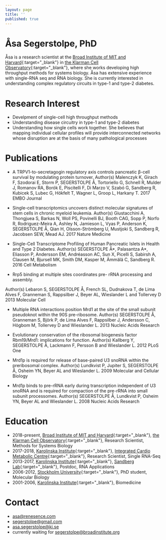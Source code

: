 ```yaml
---
layout: page
title: ''
published: true
---
```


# Åsa Segerstolpe, PhD
Åsa is a research scientist at the [Broad Institute of MIT and Harvard](https://www.broadinstitute.org/){:target="_blank"} in [the Klarman Cell Observatory](https://www.broadinstitute.org/klarman-cell-observatory){:target="_blank"}, where she works developing high throughput methods for systems biology. Åsa has extensive experience with single-RNA seq and RNA biology. She is currently interested in understanding complex regulatory circuits in type-1 and type-2 diabetes.

# Research Interest

- Develpment of single-cell high throughput methods
- Understanding disease circuitry in type-1 and type-2 diabetes
- Understanding how single cells work together. She believes that mapping individual cellular profiles will provide interconnected networks whose disruption are at the basis of many pathological processes


# Publications

- A TRPV1-to-secretagogin regulatory axis controls
pancreatic β-cell survival by modulating protein
turnover.
Author(s)
Malenczyk K, Girach F, Szodorai E, Storm P, SEGERSTOLPE Å,
Tortoriello G, Schnell R, Mulder J, Romanov RA, Borók E,
Piscitelli F, Di Marzo V, Szabó G, Sandberg R, Kubicek S,
Lubec G, Hökfelt T, Wagner L, Groop L, Harkany T.
2017
EMBO Journal

- Single-cell transcriptomics uncovers distinct
molecular signatures of stem cells in chronic
myeloid leukemia.
Author(s)
Giustacchini A, Thongjuea S, Barkas N, Woll PS, Povinelli BJ,
Booth CAG, Sopp P, Norfo R, Rodriguez-Meira A, Ashley N,
Jamieson L, Vyas P, Anderson K, SEGERSTOLPE Å, Qian H,
Olsson-Strömberg U, Mustjoki S, Sandberg R, Jacobsen SEW,
Mead AJ.
2017
Nature Medicine

- Single-Cell Transcriptome Profiling of Human
Pancreatic Islets in Health and Type 2 Diabetes.
Author(s)
SEGERSTOLPE Å*, Palasantza A*, Eliasson P, Andersson EM,
Andréasson AC, Sun X, Picelli S, Sabirsh A, Clausen M,
Bjursell MK, Smith DM, Kasper M, Ämmälä C, Sandberg R.
2016
Cell Metabolism

- Rrp5 binding at multiple sites coordinates pre-
rRNA processing and assembly.

Author(s)
Lebaron S, SEGERSTOLPE Å, French SL, Dudnakova T, de
Lima Alves F, Granneman S, Rappsilber J, Beyer AL,
Wieslander L and Tollervey D
2013
Molecular Cell

- Multiple RNA interactions position Mrd1 at the
site of the small subunit pseudoknot within the
90S pre-ribosome.
Author(s)
SEGERSTOLPE Å, Granneman S, Björk P, de Lima Alves F,
Rappsilber J, Andersson C, Högbom M, Tollervey D and
Wieslander L.
2013
Nucleic Acids Research

- Evolutionary conservation of the ribosomal
biogenesis factor Rbm19/Mrd1: implications for
function.
Author(s)
Kallberg Y, SEGERSTOLPE Å, Lackmann F, Persson B and
Wieslander L.
2012
PLoS One

- Mrd1p is required for release of base-paired U3
snoRNA within the preribosomal complex.
Author(s)
Lundkvist P, Jupiter S, SEGERSTOLPE Å, Osheim YN, Beyer
AL and Wieslander L.
2009
Molecular and Cellular Biology

- Mrd1p binds to pre-rRNA early during
transcription independent of U3 snoRNA and is
required for compaction of the pre-rRNA into
small subunit processomes.
Author(s)
SEGERSTOLPE Å, Lundkvist P, Osheim YN, Beyer AL and
Wieslander L.
2008
Nucleic Acids Research

# Education

- 2018-present, [Broad Institute of MIT and Harvard](https://www.broadinstitute.org/){:target="_blank"}, [the Klarman Cell Observatory](https://www.broadinstitute.org/klarman-cell-observatory){:target="_blank"}, Research Scientist, Methods for Systems Biology
- 2017-2018, [Karolinska Institute](https://ki.se/en/fyfa/startpage){:target="_blank"}, [Integrated Cardio Metabolic Centre](https://ki.se/en/medh/integrated-cardio-metabolic-centre-icmc){:target="_blank"}, Research Scientist, Single RNA-Seq  
- 2013-2017, [Karolinska Institute](https://ki.se/start){:target="_blank"}, [Sandberg Lab](http://sandberg.cmb.ki.se/index/){:target="_blank"}, Postdoc, RNA Applications
- 2006-2012, [Stockholm University](https://www.su.se/mbw/){:target="_blank"}, PhD student, Molecular Biology 
- 2001-2006, [Karolinska Institute](https://ki.se/en/fyfa/startpage){:target="_blank"}, Biomedicine  


# Contact
- [asa@renesence.com](mailto:email@domain.com)
- [segerstolpe@gmail.com](mailto:email@domain.com)
- [asa.segerstolpe@ki.se](mailto:email@domain.com)
- currently waiting for [segerstolpe@broadinstitute.org](mailto:email@domain.com)
